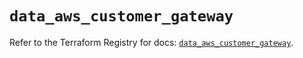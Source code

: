# `data_aws_customer_gateway`

Refer to the Terraform Registry for docs: [`data_aws_customer_gateway`](https://registry.terraform.io/providers/hashicorp/aws/6.0.0/docs/data-sources/customer_gateway).
